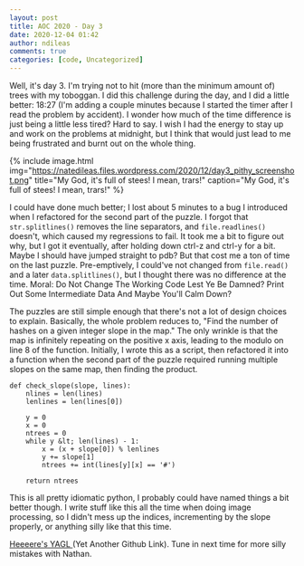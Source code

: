 ```yaml
---
layout: post
title: AOC 2020 - Day 3
date: 2020-12-04 01:42
author: ndileas
comments: true
categories: [code, Uncategorized]
---
```


Well, it's day 3. I'm trying not to hit (more than the minimum amount of) trees with my toboggan. I did this challenge during the day, and I did a little better: 18:27 (I'm adding a couple minutes because I started the timer after I read the problem by accident). I wonder how much of the time difference is just being a little less tired? Hard to say. I wish I had the energy to stay up and work on the problems at midnight, but I think that would just lead to me being frustrated and burnt out on the whole thing.


{% include image.html
            img="https://natedileas.files.wordpress.com/2020/12/day3_pithy_screenshot.png"
            title="My God, it's full of stees! I mean, trars!"
            caption="My God, it's full of stees! I mean, trars!" %}


I could have done much better; I lost about 5 minutes to a bug I introduced when I refactored for the second part of the puzzle. I forgot that `str.splitlines()` removes the line separators, and `file.readlines()` doesn't, which caused my regressions to fail. It took me a bit to figure out why, but I got it eventually, after holding down ctrl-z and ctrl-y for a bit. Maybe I should have jumped straight to pdb? But that cost me a ton of time on the last puzzle. Pre-emptively, I could've not changed from `file.read()` and a later `data.splitlines()`, but I thought there was no difference at the time. Moral: Do Not Change The Working Code Lest Ye Be Damned? Print Out Some Intermediate Data And Maybe You'll Calm Down?



The puzzles are still simple enough that there's not a lot of design choices to explain. Basically, the whole problem reduces to, "Find the number of hashes on a given integer slope in the map." The only wrinkle is that the map is infinitely repeating on the positive x axis, leading to the modulo on line 8 of the function. Initially, I wrote this as a script, then refactored it into a function when the second part of the puzzle required running multiple slopes on the same map, then finding the product.


    def check_slope(slope, lines):
        nlines = len(lines)
        lenlines = len(lines[0])

        y = 0
        x = 0
        ntrees = 0
        while y &lt; len(lines) - 1:
            x = (x + slope[0]) % lenlines
            y += slope[1]
            ntrees += int(lines[y][x] == '#')

        return ntrees



This is all pretty idiomatic python, I probably could have named things a bit better though. I write stuff like this all the time when doing image processing, so I didn't mess up the indices, incrementing by the slope properly, or anything silly like that this time.



[Heeeere's YAGL ](https://github.com/natedileas/advent-of-code/blob/main/2020/day3.py) (Yet Another Github Link). Tune in next time for more silly mistakes with Nathan.

